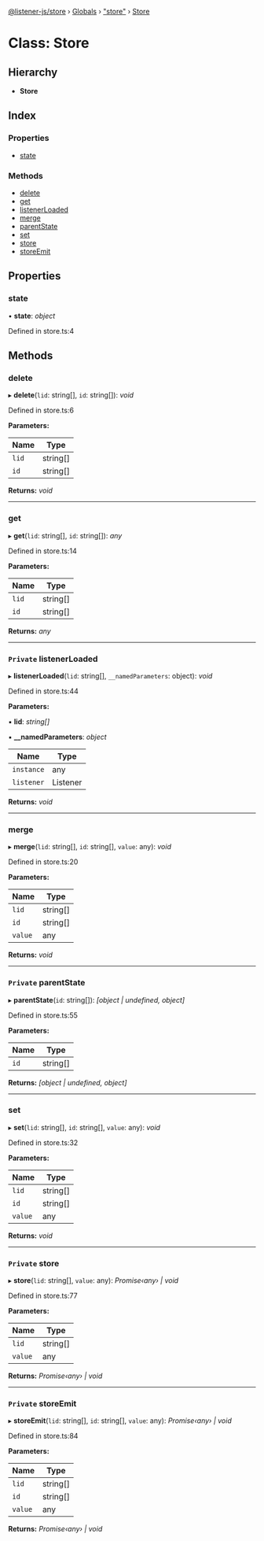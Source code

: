 [@listener-js/store](../README.md) › [Globals](../globals.md) › ["store"](../modules/_store_.md) › [Store](_store_.store.md)

# Class: Store

## Hierarchy

* **Store**

## Index

### Properties

* [state](_store_.store.md#state)

### Methods

* [delete](_store_.store.md#delete)
* [get](_store_.store.md#get)
* [listenerLoaded](_store_.store.md#private-listenerloaded)
* [merge](_store_.store.md#merge)
* [parentState](_store_.store.md#private-parentstate)
* [set](_store_.store.md#set)
* [store](_store_.store.md#private-store)
* [storeEmit](_store_.store.md#private-storeemit)

## Properties

###  state

• **state**: *object*

Defined in store.ts:4

## Methods

###  delete

▸ **delete**(`lid`: string[], `id`: string[]): *void*

Defined in store.ts:6

**Parameters:**

Name | Type |
------ | ------ |
`lid` | string[] |
`id` | string[] |

**Returns:** *void*

___

###  get

▸ **get**(`lid`: string[], `id`: string[]): *any*

Defined in store.ts:14

**Parameters:**

Name | Type |
------ | ------ |
`lid` | string[] |
`id` | string[] |

**Returns:** *any*

___

### `Private` listenerLoaded

▸ **listenerLoaded**(`lid`: string[], `__namedParameters`: object): *void*

Defined in store.ts:44

**Parameters:**

▪ **lid**: *string[]*

▪ **__namedParameters**: *object*

Name | Type |
------ | ------ |
`instance` | any |
`listener` | Listener |

**Returns:** *void*

___

###  merge

▸ **merge**(`lid`: string[], `id`: string[], `value`: any): *void*

Defined in store.ts:20

**Parameters:**

Name | Type |
------ | ------ |
`lid` | string[] |
`id` | string[] |
`value` | any |

**Returns:** *void*

___

### `Private` parentState

▸ **parentState**(`id`: string[]): *[object | undefined, object]*

Defined in store.ts:55

**Parameters:**

Name | Type |
------ | ------ |
`id` | string[] |

**Returns:** *[object | undefined, object]*

___

###  set

▸ **set**(`lid`: string[], `id`: string[], `value`: any): *void*

Defined in store.ts:32

**Parameters:**

Name | Type |
------ | ------ |
`lid` | string[] |
`id` | string[] |
`value` | any |

**Returns:** *void*

___

### `Private` store

▸ **store**(`lid`: string[], `value`: any): *Promise‹any› | void*

Defined in store.ts:77

**Parameters:**

Name | Type |
------ | ------ |
`lid` | string[] |
`value` | any |

**Returns:** *Promise‹any› | void*

___

### `Private` storeEmit

▸ **storeEmit**(`lid`: string[], `id`: string[], `value`: any): *Promise‹any› | void*

Defined in store.ts:84

**Parameters:**

Name | Type |
------ | ------ |
`lid` | string[] |
`id` | string[] |
`value` | any |

**Returns:** *Promise‹any› | void*
